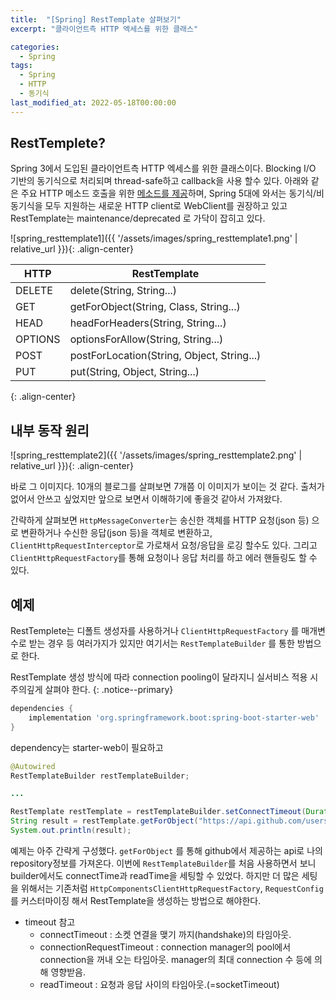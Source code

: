 ```yaml
---
title:  "[Spring] RestTemplate 살펴보기"
excerpt: "클라이언트측 HTTP 엑세스를 위한 클래스"

categories:
  - Spring
tags:
  - Spring
  - HTTP
  - 동기식
last_modified_at: 2022-05-18T00:00:00
---
```



## RestTemplete?

Spring 3에서 도입된 클라이언트측 HTTP 엑세스를 위한 클래스이다. Blocking I/O 기반의 동기식으로 처리되며 thread-safe하고 callback을 사용 할수 있다. 
아래와 같은 주요 HTTP 메소드 호출을 위한 [메소드를 제공](https://spring.io/blog/2009/03/27/rest-in-spring-3-resttemplate)하며, Spring 5대에 와서는 동기식/비동기식을 모두 지원하는 새로운 HTTP client로 WebClient를 권장하고 있고 RestTemplate는 maintenance/deprecated 로 가닥이 잡히고 있다.

![spring_resttemplate1]({{ '/assets/images/spring_resttemplate1.png' | relative_url }}){: .align-center}

| HTTP | RestTemplate |
| --- | --- |
| DELETE | delete(String, String...) |
| GET | getForObject(String, Class, String...) |
| HEAD | headForHeaders(String, String...) |
| OPTIONS | optionsForAllow(String, String...) |
| POST | postForLocation(String, Object, String...) |
| PUT | put(String, Object, String...) |
{: .align-center}

## 내부 동작 원리

![spring_resttemplate2]({{ '/assets/images/spring_resttemplate2.png' | relative_url }}){: .align-center}

바로 그 이미지다. 10개의 블로그를 살펴보면 7개쯤 이 이미지가 보이는 것 같다. 출처가 없어서 안쓰고 싶었지만 앞으로 보면서 이해하기에 좋을것 같아서 가져왔다.

간략하게 살펴보면 `HttpMessageConverter`는 송신한 객체를 HTTP 요청(json 등) 으로 변환하거나 수신한 응답(json 등)을 객체로 변환하고, `ClientHttpRequestInterceptor`로 가로채서 요청/응답을 로깅  할수도 있다. 그리고 `ClientHttpRequestFactory`를 통해 요청이나 응답 처리를 하고 에러 핸들링도 할 수 있다.

## 예제

RestTemplete는 디폴트 생성자를 사용하거나 `ClientHttpRequestFactory` 를 매개변수로 받는 경우 등 여러가지가 있지만 여기서는 `RestTemplateBuilder` 를 통한 방법으로 한다.

RestTemplate 생성 방식에 따라 connection pooling이 달라지니 실서비스 적용 시 주의깊게 살펴야 한다. {: .notice--primary}

```groovy
dependencies {
	implementation 'org.springframework.boot:spring-boot-starter-web'
}
```

dependency는 starter-web이 필요하고

```java
@Autowired
RestTemplateBuilder restTemplateBuilder;

...

RestTemplate restTemplate = restTemplateBuilder.setConnectTimeout(Duration.ofSeconds(5)).setReadTimeout(Duration.ofSeconds(5)).build();
String result = restTemplate.getForObject("https://api.github.com/users/clowoodive/repos", String.class);
System.out.println(result);
```

예제는 아주 간략게 구성했다. `getForObject` 를 통해 github에서 제공하는 api로 나의 repository정보를 가져온다. 
이번에 `RestTemplateBuilder`를 처음 사용하면서 보니 builder에서도 connectTime과 readTime을 세팅할 수 있었다. 하지만 더 많은 세팅을 위해서는 기존처럼 `HttpComponentsClientHttpRequestFactory`, `RequestConfig` 를 커스터마이징 해서 RestTemplate을 생성하는 방법으로 해야한다.

- timeout 참고
    - connectTimeout : 소켓 연결을 맺기 까지(handshake)의 타임아웃.
    - connectionRequestTimeout : connection manager의 pool에서 connection을 꺼내 오는 타임아웃. manager의 최대 connection 수 등에 의해 영향받음.
    - readTimeout : 요청과 응답 사이의 타임아웃.(=socketTimeout)

<!--

[https://spring.io/blog/2009/03/27/rest-in-spring-3-resttemplate](https://spring.io/blog/2009/03/27/rest-in-spring-3-resttemplate)

[https://docs.spring.io/spring-boot/docs/2.0.x/reference/html/boot-features-resttemplate.html](https://docs.spring.io/spring-boot/docs/2.0.x/reference/html/boot-features-resttemplate.html)

[https://docs.spring.io/spring-framework/docs/3.0.0.M3/reference/html/ch18s03.html](https://docs.spring.io/spring-framework/docs/3.0.0.M3/reference/html/ch18s03.html)

[https://docs.spring.io/spring-boot/docs/current/reference/htmlsingle/#io.rest-client](https://docs.spring.io/spring-boot/docs/current/reference/htmlsingle/#io.rest-client)

[https://gunju-ko.github.io/spring/2018/08/24/RestTemplate.html](https://gunju-ko.github.io/spring/2018/08/24/RestTemplate.html)

[https://velog.io/@blxckdog7702/Connection-timeout-vs-Connection-request-timeout-vs-Socket-timeout](https://velog.io/@blxckdog7702/Connection-timeout-vs-Connection-request-timeout-vs-Socket-timeout)

-->